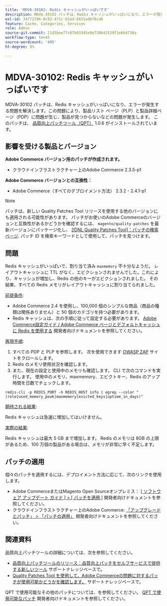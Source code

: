 ```yaml
---
title: 'MDVA-30102: Redis キャッシュがいっぱいです'
description: MDVA-30102 パッチは、Redis キャッシュがいっぱいになり、エラーが発生する問題を解決します。この問題により、製品リスト ページ（PLP）と製品詳細ページ（PDP）に問題が生じ、製品が見つからないなどの問題が発生します。 このパッチは、[Quality Patches Tool （QPT） ] （https://devdocs.magento.com/guides/v2.4/comp-mgr/patching.html#mqp） 1.0.6 がインストールされている場合に利用できます。
exl-id: 34772296-8c93-471c-b5ad-6815adb78ca6
feature: Cache, Categories, Services
role: Admin
source-git-commit: 21d5bee77c87b93345e9e730642539f1e6b4730a
workflow-type: tm+mt
source-wordcount: '495'
ht-degree: 0%

---
```


# MDVA-30102: Redis キャッシュがいっぱいです

MDVA-30102 パッチは、Redis キャッシュがいっぱいになり、エラーが発生する問題を解決します。この問題により、製品リスト ページ（PLP）と製品詳細ページ（PDP）に問題が生じ、製品が見つからないなどの問題が発生します。 このパッチは、 [品質向上パッチツール（QPT）](https://devdocs.magento.com/guides/v2.4/comp-mgr/patching.html#mqp) 1.0.6 がインストールされています。

## 影響を受ける製品とバージョン

**Adobe Commerce バージョン用のパッチが作成されます。**

* クラウドインフラストラクチャー上のAdobe Commerce 2.3.5-p1

**Adobe Commerce バージョンとの互換性：**

* Adobe Commerce（すべてのデプロイメント方法） 2.3.2 - 2.4.1-p1

>[!NOTE]
>
>パッチは、新しい Quality Patches Tool リリースを使用する他のバージョンにも適用される可能性があります。 パッチがお使いのAdobe Commerceのバージョンと互換性があるかどうかを確認するには、 `magento/quality-patches` を最新バージョンにパッケージ化し、 [[!DNL Quality Patches Tool]：パッチの検索ページ](https://devdocs.magento.com/quality-patches/tool.html#patch-grid). パッチ ID を検索キーワードとして使用して、パッチを見つけます。

## 問題

Redis キャッシュがいっぱいで、割り当て済み `maxmemory` 不十分なようだ。 レイアウトキャッシュに TTL がなく、エビクションされませんでした。これにより、キャッシュが増加し、Redis の他のキーがエビクションされました。 その結果、すべての Redis メモリがレイアウトキャッシュに割り当てられました。

<u>前提条件</u>:

* Adobe Commerce 2.4 を使用し、100,000 個のシンプルな商品（商品の種類は関係ありません）と 50 個のカテゴリを持つ必要があります。
* Redis キャッシュは、次の手順に従って設定する必要があります。 [Adobe Commerce設定ガイド / Adobe Commerce ページとデフォルトキャッシュに Redis を使用する](https://devdocs.magento.com/guides/v2.4/config-guide/redis/redis-pg-cache.html#example-command) 開発者向けドキュメントを参照してください。

<u>再現手順</u>:

1. すべての PDP と PLP を参照します。 次を使用できます [OWASP ZAP](https://www.zaproxy.org/) サイトをクロールします。
1. Redis のメモリ使用状況を確認します。
1. また、現在の設定と使用中のメモリも確認します。 CLI で次のコマンドを実行します。 使用中のメモリ、maxmemory、エビクトキー、Redis のアップ時間を日数でチェックします。

```
redis-cli -p REDIS_PORT -h REDIS_HOST info | egrep --color "(role|used_memory_peak|maxmemory|evicted_keys|uptime_in_days)"
```

<u>期待される結果</u>:

Redis キャッシュは急速に増加してはいけません。

<u>実際の結果</u>:

Redis キャッシュは最大 5 GB まで増加します。 Redis のメモリは 8GB の上限があるため、100 万個の製品がある場合は、メモリが非常に早く不足します。

## パッチの適用

個々のパッチを適用するには、デプロイメント方法に応じて、次のリンクを使用します。

* Adobe CommerceまたはMagento Open Sourceオンプレミス： [[ ソフトウェア アップデート ガイド ] > [ パッチを適用 ]](https://devdocs.magento.com/guides/v2.4/comp-mgr/patching/mqp.html) 開発者向けドキュメントを参照してください。
* クラウドインフラストラクチャー上のAdobe Commerce: [「アップグレードとパッチ」 > 「パッチの適用」](https://devdocs.magento.com/cloud/project/project-patch.html) 開発者向けドキュメントを参照してください。

## 関連資料

品質向上パッチツールの詳細については、次を参照してください。

* [品質向上パッチツールのリリース：品質向上パッチをセルフサービスで提供する新しいツール](/help/announcements/adobe-commerce-announcements/magento-quality-patches-released-new-tool-to-self-serve-quality-patches.md) サポートナレッジベースで。
* [Quality Patches Tool を使用して、Adobe Commerceの問題に対するパッチが使用可能かどうかを確認します。](/help/support-tools/patches-available-in-qpt-tool/check-patch-for-magento-issue-with-magento-quality-patches.md) サポートナレッジベースで。

QPT で使用可能なその他のパッチについては、を参照してください。 [QPT で使用可能なパッチ](https://devdocs.magento.com/quality-patches/tool.html#patch-grid) 開発者向けドキュメントを参照してください。
